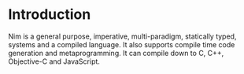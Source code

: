 # Introduction

Nim is a general purpose, imperative, multi-paradigm, statically typed, systems and a compiled language. It also supports compile time code generation and metaprogramming. It can compile down to C, C++, Objective-C and JavaScript.